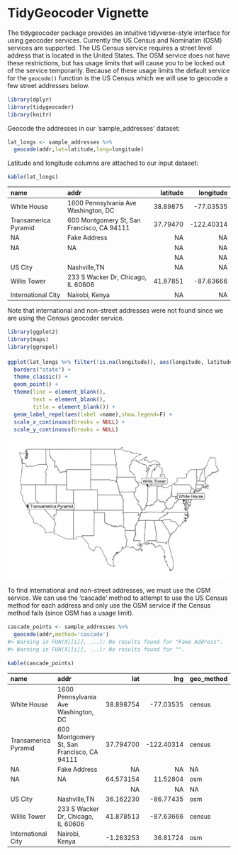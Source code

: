 TidyGeocoder Vignette
================

The tidygeocoder package provides an intuitive tidyverse-style interface
for using geocoder services. Currently the US Census and Nominatim (OSM)
services are supported. The US Census service requires a street level
address that is located in the United States. The OSM service does not
have these restrictions, but has usage limits that will cause you to be
locked out of the service temporarily. Because of these usage limits the
default service for the `geocode()` function is the US Census which we
will use to geocode a few street addresses below.

``` r
library(dplyr)
library(tidygeocoder)
library(knitr)
```

Geocode the addresses in our ‘sample\_addresses’ dataset:

``` r
lat_longs <- sample_addresses %>% 
  geocode(addr,lat=latitude,long=longitude)
```

Latitude and longitude columns are attached to our input
dataset:

``` r
kable(lat_longs)
```

| name                 | addr                                       | latitude |   longitude |
| :------------------- | :----------------------------------------- | -------: | ----------: |
| White House          | 1600 Pennsylvania Ave Washington, DC       | 38.89875 |  \-77.03535 |
| Transamerica Pyramid | 600 Montgomery St, San Francisco, CA 94111 | 37.79470 | \-122.40314 |
| NA                   | Fake Address                               |       NA |          NA |
| NA                   | NA                                         |       NA |          NA |
|                      |                                            |       NA |          NA |
| US City              | Nashville,TN                               |       NA |          NA |
| Willis Tower         | 233 S Wacker Dr, Chicago, IL 60606         | 41.87851 |  \-87.63666 |
| International City   | Nairobi, Kenya                             |       NA |          NA |

Note that international and non-street addresses were not found since we
are using the Census geocoder service.

``` r
library(ggplot2)
library(maps)
library(ggrepel)

ggplot(lat_longs %>% filter(!is.na(longitude)), aes(longitude, latitude),color="grey98") +
  borders("state") +
  theme_classic() +
  geom_point() +
  theme(line = element_blank(),
        text = element_blank(),
        title = element_blank()) +
  geom_label_repel(aes(label =name),show.legend=F) +
  scale_x_continuous(breaks = NULL) + 
  scale_y_continuous(breaks = NULL)
```

![](geocode_files/figure-gfm/unnamed-chunk-2-1.png)<!-- -->

To find international and non-street addresses, we must use the OSM
service. We can use the ‘cascade’ method to attempt to use the US Census
method for each address and only use the OSM service if the Census
method fails (since OSM has a usage limit).

``` r
cascade_points <- sample_addresses %>% 
  geocode(addr,method='cascade')
#> Warning in FUN(X[[i]], ...): No results found for "Fake Address".
#> Warning in FUN(X[[i]], ...): No results found for "".
```

``` r
kable(cascade_points)
```

| name                 | addr                                       |        lat |         lng | geo\_method |
| :------------------- | :----------------------------------------- | ---------: | ----------: | :---------- |
| White House          | 1600 Pennsylvania Ave Washington, DC       |  38.898754 |  \-77.03535 | census      |
| Transamerica Pyramid | 600 Montgomery St, San Francisco, CA 94111 |  37.794700 | \-122.40314 | census      |
| NA                   | Fake Address                               |         NA |          NA | NA          |
| NA                   | NA                                         |  64.573154 |    11.52804 | osm         |
|                      |                                            |         NA |          NA | NA          |
| US City              | Nashville,TN                               |  36.162230 |  \-86.77435 | osm         |
| Willis Tower         | 233 S Wacker Dr, Chicago, IL 60606         |  41.878513 |  \-87.63666 | census      |
| International City   | Nairobi, Kenya                             | \-1.283253 |    36.81724 | osm         |

